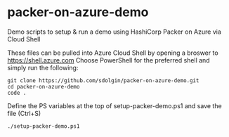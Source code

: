 # packer-on-azure-demo
Demo scripts to setup &amp; run a demo using HashiCorp Packer on Azure via Cloud Shell

These files can be pulled into Azure Cloud Shell by opening a broswer to https://shell.azure.com
Choose PowerShell for the preferred shell and simply run the following:

```
git clone https://github.com/sdolgin/packer-on-azure-demo.git
cd packer-on-azure-demo
code .
```

Define the PS variables at the top of setup-packer-demo.ps1 and save the file (Ctrl+S) 

```
./setup-packer-demo.ps1
```

